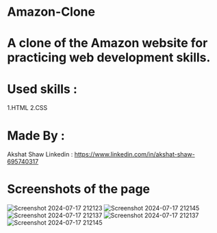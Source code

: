 # Amazon-Clone
# A clone of the Amazon website for practicing web development skills.
# Used skills :
 1.HTML
 2.CSS
# Made By :
 Akshat Shaw
 Linkedin : https://www.linkedin.com/in/akshat-shaw-695740317
# Screenshots of the page
![Screenshot 2024-07-17 212123](https://github.com/user-attachments/assets/3b508f2c-81ca-4e20-bb9f-ca9433d993b7)
![Screenshot 2024-07-17 212145](https://github.com/user-attachments/assets/95656b4d-3254-40b2-8593-a461bc084f2a)
![Screenshot 2024-07-17 212137](https://github.com/user-attachments/assets/f8cfca49-8db4-4ce2-b964-faaf73c19e79)
![Screenshot 2024-07-17 212137](https://github.com/user-attachments/assets/1283b6cc-8c47-4664-a823-6514701cea71)
![Screenshot 2024-07-17 212145](https://github.com/user-attachments/assets/4c45c1d2-6deb-4397-98c8-31e4a5ad2da0)
